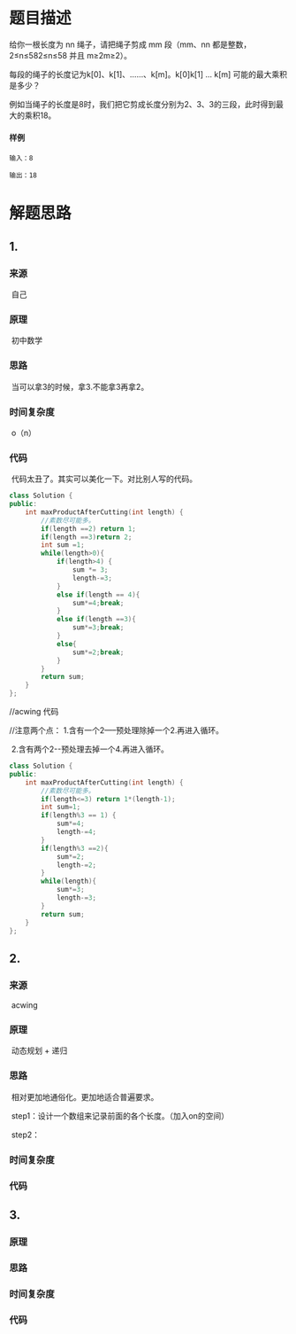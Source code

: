 # 题目描述

给你一根长度为 nn 绳子，请把绳子剪成 mm 段（mm、nn 都是整数，2≤n≤582≤n≤58 并且 m≥2m≥2）。

每段的绳子的长度记为k[0]、k[1]、……、k[m]。k[0]k[1] … k[m] 可能的最大乘积是多少？

例如当绳子的长度是8时，我们把它剪成长度分别为2、3、3的三段，此时得到最大的乘积18。

#### 样例

```
输入：8

输出：18
```

# 解题思路

## 1.

### 来源

​	自己

### 原理

​	初中数学

### 思路

​	当可以拿3的时候，拿3.不能拿3再拿2。

### 时间复杂度

​	o（n）

### 代码

​	代码太丑了。其实可以美化一下。对比别人写的代码。

```cpp
class Solution {
public:
    int maxProductAfterCutting(int length) {
        //素数尽可能多。
        if(length ==2) return 1;
        if(length ==3)return 2;
        int sum =1;
        while(length>0){
            if(length>4) {
                sum *= 3;
                length-=3;
            }
            else if(length == 4){
                sum*=4;break;
            }
            else if(length ==3){
                sum*=3;break;
            }
            else{
                sum*=2;break;
            }
        }
        return sum;
    }
};
```

//acwing 代码

//注意两个点： 1.含有一个2—–预处理除掉一个2.再进入循环。

​							2.含有两个2--预处理去掉一个4.再进入循环。

```cpp
class Solution {
public:
    int maxProductAfterCutting(int length) {
        //素数尽可能多。
        if(length<=3) return 1*(length-1);
        int sum=1;
        if(length%3 == 1) {
            sum*=4;
            length-=4;
        }
        if(length%3 ==2){
            sum*=2;
            length-=2;
        }
        while(length){
            sum*=3;
            length-=3;
        }
        return sum;
    }
};
```



## 2.

### 来源

​	acwing

### 原理

​	动态规划 + 递归

### 思路

​	相对更加地通俗化。更加地适合普遍要求。

​	step1：设计一个数组来记录前面的各个长度。（加入on的空间）

​	step2：

### 时间复杂度

### 代码

## 3.

### 原理

### 思路

### 时间复杂度

### 代码